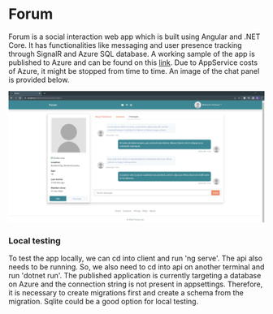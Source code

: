 # Forum
Forum is a social interaction web app which is built using Angular and .NET Core. It has functionalities like messaging and user presence tracking through SignalR and Azure SQL database.
A working sample of the app is published to Azure and can be found on this [link](https://forumsocialuat.azurewebsites.net/). Due to AppService costs of Azure, it might be stopped from time to time. An image of the chat panel is provided below. 

<p align="center">
  <img src="https://github.com/barkinak/forum/blob/main/docs/picture1.png" width="720" title="Chat Page">
</p>

### Local testing
To test the app locally, we can cd into client and run 'ng serve'. The api also needs to be running. So, we also need to cd into api on another terminal and run 'dotnet run'. The published application is currently targeting a database on Azure and the connection string is not present in appsettings. Therefore, it is necessary to create migrations first and create a schema from the migration. Sqlite could be a good option for local testing.
